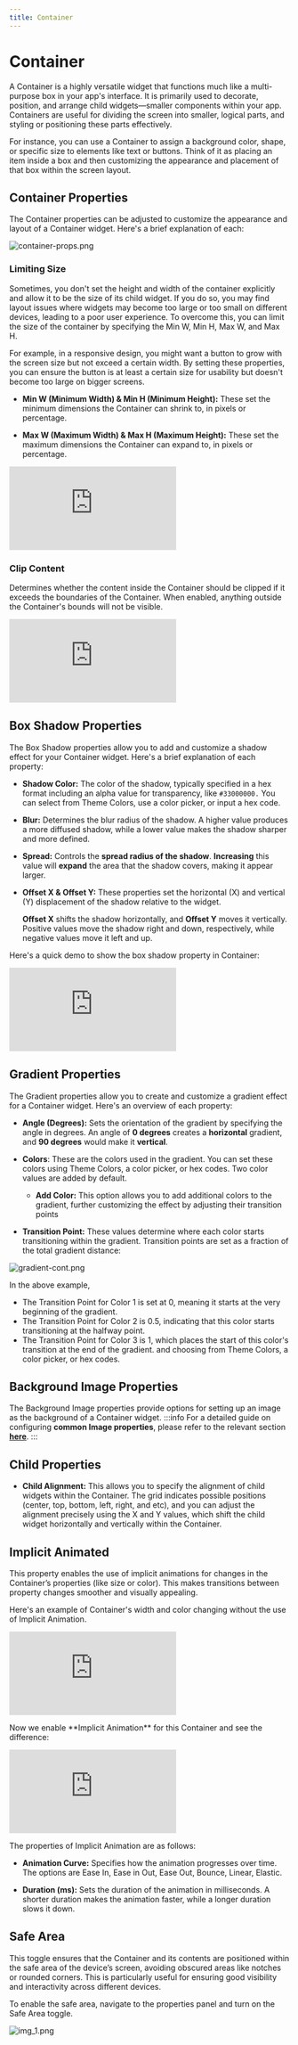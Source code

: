 ```yaml
---
title: Container
---
```


# Container

A Container is a highly versatile widget that functions much like a multi-purpose box in your app's
interface. It is primarily used to decorate, position, and arrange child widgets—smaller components
within your app. Containers are useful for dividing the screen into smaller, logical parts, and
styling or positioning these parts effectively.

For instance, you can use a Container to assign a background color, shape, or specific size to
elements like text or buttons. Think of it as placing an item inside a box and then customizing the
appearance and placement of that box within the screen layout.

## Container Properties

The Container properties can be adjusted to customize the appearance and layout of a Container
widget. Here's a brief explanation of each:

![container-props.png](imgs%2Fcontainer-props.png)

### Limiting Size

Sometimes, you don't set the height and width of the container explicitly and allow it to be the size of its child widget. If you do so, you may find layout issues where widgets may become too large or too small on different devices, leading to a poor user experience. To overcome this, you can limit the size of the container by specifying the Min W, Min H, Max W, and Max H.

For example, in a responsive design, you might want a button to grow with the screen size but not exceed a certain width. By setting these properties, you can ensure the button is at least a certain size for usability but doesn't become too large on bigger screens.

- **Min W (Minimum Width) & Min H (Minimum Height):** These set the minimum dimensions the Container
  can shrink to, in pixels or percentage.

- **Max W (Maximum Width) & Max H (Maximum Height):** These set the maximum dimensions the Container
  can expand to, in pixels or percentage.

<div class="video-container"><iframe src="https://www.loom.
com/embed/08c0b595502e4aa7ae865071533ffd64?sid=e1a84140-3667-459e-9808-7192b8a73f36" frameborder="0" allow="accelerometer; autoplay; clipboard-write; encrypted-media; gyroscope; picture-in-picture; web-share" referrerpolicy="strict-origin-when-cross-origin" allowfullscreen></iframe></div>




### Clip Content

Determines whether the content inside the Container should be clipped if it
  exceeds the boundaries of the Container. When enabled, anything outside the Container's bounds
  will not be visible.

<div class="video-container"><iframe src="https://www.loom.
com/embed/5eeaeea02f9d43fba5ac9b148aaf5693?sid=bce9230d-d5f3-4e42-9766-c68805a6dcde" frameborder="0" allow="accelerometer; autoplay; clipboard-write; encrypted-media; gyroscope; picture-in-picture; web-share" referrerpolicy="strict-origin-when-cross-origin" allowfullscreen></iframe></div>



## Box Shadow Properties

The Box Shadow properties allow you to add and customize a shadow effect for your
Container widget.
Here's a brief explanation of each property:

- **Shadow Color:** The color of the shadow, typically specified in a hex format including an alpha
  value for transparency, like `#33000000.` You can select from Theme Colors, use a color picker, or
  input a hex code.

- **Blur:** Determines the blur radius of the shadow. A higher value produces a more diffused
  shadow,
  while a lower value makes the shadow sharper and more defined.

- **Spread:** Controls the **spread radius of the shadow**. **Increasing** this value will **expand** the area
  that the shadow covers, making it appear larger.

- **Offset X & Offset Y:** These properties set the horizontal (X) and vertical (Y) displacement of
  the shadow relative to the widget. 

  **Offset X** shifts the shadow horizontally, and **Offset Y**
    moves it vertically. 
  Positive values move the shadow right and down, respectively, while negative
      values move it left and up.

Here's a quick demo to show the box shadow property in Container: 

<div class="video-container"><iframe src="https://www.loom.
com/embed/afde4e70630a4ff4aa6d7ce6831f7731?sid=1ad86738-3f6b-4b83-a91c-e033da1976a7" frameborder="0" allow="accelerometer; autoplay; clipboard-write; encrypted-media; gyroscope; picture-in-picture; web-share" referrerpolicy="strict-origin-when-cross-origin" allowfullscreen></iframe></div>



## Gradient Properties

The Gradient properties allow you to create and customize a gradient effect for a Container widget.
Here's an overview of each property:

- **Angle (Degrees):** Sets the orientation of the gradient by specifying the angle in degrees. An
  angle of **0 degrees** creates a **horizontal** gradient, and **90 degrees** would make it **vertical**.

- **Colors**: These are the colors used in the gradient. You can set these colors
  using Theme Colors, a color picker, or hex codes. Two color values are added by
  default.
    - **Add Color:** This option allows you to add additional colors to the gradient, further
      customizing the effect by adjusting their transition points
- **Transition Point:** These values determine where each color starts transitioning within the
  gradient. Transition points are set as a fraction of the total gradient distance:

![gradient-cont.png](imgs%2Fgradient-cont.png)

In the above example,

- The Transition Point for Color 1 is set at 0, meaning it starts at the very beginning of the
  gradient.
- The Transition Point for Color 2 is 0.5, indicating that this color starts transitioning at the
  halfway point.
- The Transition Point for Color 3 is 1, which places the start of this color's transition at the
  end of the gradient.
  and choosing from Theme Colors, a color picker, or hex codes.

## Background Image Properties
The Background Image properties provide options for setting up an image as the background of a
Container widget.
:::info
 For a detailed guide on configuring **common Image properties**, please refer 
to the relevant section [**here**](image.md#common-image-properties).
:::


## Child Properties

- **Child Alignment:** This allows you to specify the alignment of child widgets within the
  Container. The grid indicates possible positions (center, top, bottom, left, right, and etc), and
  you can adjust the alignment precisely using the X and Y values, which shift the child widget
  horizontally and vertically within the Container.

## Implicit Animated

This property enables the use of implicit animations for changes in the Container’s properties (like
size or color). This makes transitions between property changes smoother and visually appealing.

Here's an example of Container's width and color changing without the use of Implicit Animation. 

<div style={{
    position: 'relative',
    paddingBottom: 'calc(56.67989417989418% + 41px)', // Keeps the aspect ratio and additional padding
    height: 0,
    width: '100%'
}}>
    <iframe 
        src="https://demo.arcade.software/lpzJoDHTDylLJ3sniFYi?embed&show_copy_link=true"
        title=""
        style={{
            position: 'absolute',
            top: 0,
            left: 0,
            width: '100%',
            height: '100%',
            colorScheme: 'light'
        }}
        frameborder="0"
        loading="lazy"
        webkitAllowFullScreen
        mozAllowFullScreen
        allowFullScreen
        allow="clipboard-write">
    </iframe>
</div>

<p></p>
Now we enable **Implicit Animation** for this Container and see the difference: 

<p></p>
<div style={{
    position: 'relative',
    paddingBottom: 'calc(56.67989417989418% + 41px)', // Keeps the aspect ratio and additional padding
    height: 0,
    width: '100%'
}}>
    <iframe 
        src="https://demo.arcade.software/b2w2d8ddS6aKkSNrtUX4?embed&show_copy_link=true"
        title=""
        style={{
            position: 'absolute',
            top: 0,
            left: 0,
            width: '100%',
            height: '100%',
            colorScheme: 'light'
        }}
        frameborder="0"
        loading="lazy"
        webkitAllowFullScreen
        mozAllowFullScreen
        allowFullScreen
        allow="clipboard-write">
    </iframe>
</div>

<p></p>


The properties of Implicit Animation are as follows:

- **Animation Curve:** Specifies how the animation progresses over time. The options are Ease In,
  Ease in Out, Ease Out, Bounce, Linear, Elastic.

- **Duration (ms):** Sets the duration of the animation in milliseconds. A shorter duration makes
  the animation faster, while a longer duration slows it down.

## Safe Area

This toggle ensures that the Container and its contents are positioned within the safe area of the
device’s screen, avoiding obscured areas like notches or rounded corners. This is particularly
useful for ensuring good visibility and interactivity across different devices.

To enable the safe area, navigate to the properties panel and turn on the Safe Area toggle.


![img_1.png](imgs%2Fimg_1.png)
